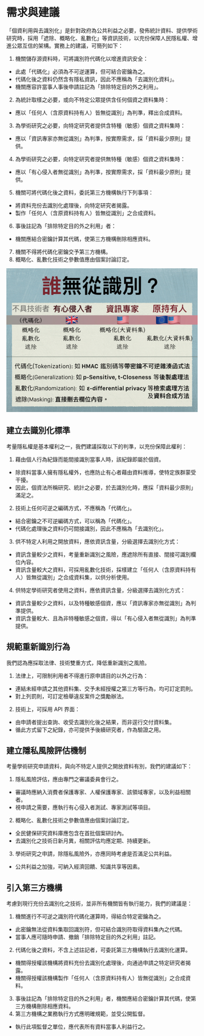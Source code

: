 # 需求與建議

「個資利用與去識別化」是針對政府為公共利益之必要，發佈統計資料、提供學術研究時，採用「遮除、概略化、亂數化」等資訊技術，以充份保障人民隱私權、增進公眾互信的架構。實務上的建議，可簡列如下：

1. 機關儲存源資料時，可將識別符代碼化以增進資訊安全：
  * 此處「代碼化」必須為不可逆運算，但可結合密鑰為之。
  * 代碼化後之資料仍然含有隱私資訊，因此不應稱為「去識別化資料」。
  * 機關應容許當事人事後申請註記為「排除特定目的外之利用」。
2. 為統計取樣之必要，或向不特定公眾提供含任何個資之資料集時：
  * 應以「任何人（含原資料持有人）皆無從識別」為判準，釋出合成資料。
3. 為學術研究之必要，向特定研究者提供含特種（敏感）個資之資料集時：
  * 應以「資訊專家亦無從識別」為判準，按實際需求，採「資料最少原則」提供。
4. 為學術研究之必要，向特定研究者提供無特種（敏感）個資之資料集時：
  * 應以「有心侵入者無從識別」為判準，按實際需求，採「資料最少原則」提供。
5. 機關可將代碼化後之資料，委託第三方機構執行下列事項：
  * 將資料充份去識別化處理後，向特定研究者揭露。
  * 製作「任何人（含原資料持有人）皆無從識別」之合成資料。
6. 事後註記為「排除特定目的外之利用」者：
  * 機關應結合密鑰計算其代碼，使第三方機構刪除相應資料。
7. 機關不得將代碼化密鑰交予第三方機構。
8. 概略化、亂數化技術之參數值應由個案討論訂定。

![2015/07/11 現行技術一覽](techniques.jpg)

## 建立去識別化標準

考量隱私權是基本權利之一，我們建議採取以下的判準，以充份保障此權利：

1. 藉由個人行為紀錄而能間接識別當事人時，該紀錄即屬於個資。
  * 除資料當事人擁有隱私權外，也應防止有心者藉由資料推導，使特定族群蒙受干擾。
  * 因此，個資法所稱研究、統計之必要，於去識別化時，應採「資料最少原則」滿足之。
2. 技術上任何可逆之編碼方式，不應稱為「代碼化」。
  * 結合密鑰之不可逆編碼方式，可以稱為「代碼化」。
  * 代碼化處理後之資料仍可間接識別，因此不應稱為「去識別化」。
3. 供不特定人利用之開放資料，應依資訊含量，分級選擇去識別化方式：
  * 資訊含量較少之資料，考量重新識別之風險，應遮除所有直接、間接可識別欄位內容。
  * 資訊含量較大之資料，可採用亂數化技術，採樣建立「任何人（含原資料持有人）皆無從識別」之合成資料集，以供分析使用。
4. 供特定學術研究者使用之資料，應依資訊含量，分級選擇去識別化方式：
  * 資訊含量較少之資料，以及特種敏感個資，應以「資訊專家亦無從識別」為判準提供。
  * 資訊含量較大、且為非特種敏感之個資，得以「有心侵入者無從識別」為判準提供。

## 規範重新識別行為

我們認為應採取法律、技術雙重方式，降低重新識別之風險。

1. 法律上，可限制利用者不得進行原申請目的以外之行為：
  * 連結未經申請之其他資料集、交予未經授權之第三方等行為，均可訂定罰則。
  * 對上列罰則，可訂定檢舉違反案件之獎勵辦法。
2. 技術上，可採用 API 界面：
  * 由申請者提出查詢、收受去識別化後之結果，而非逕行交付資料集。
  * 循此方式留下之紀錄，亦可提供予後續研究者，作為驗證之用。

## 建立隱私風險評估機制

考量學術研究申請資料，與向不特定人提供之開放資料有別，我們的建議如下：

1. 隱私風險評估，應由專門之審議委員會行之。
  * 審議時應納入消費者保護專家、人權保護專家、該領域專家，以及利益相關者。
  * 視申請之需要，應執行有心侵入者測試、專家測試等項目。
2. 概略化、亂數化技術之參數值應由個案討論訂定。
  * 全民健保研究資料庫應包含在首批個案研討內。
  * 去識別化之技術日新月異，相關評估均應定期、持續更新。
3. 學術研究之申請，除隱私風險外，亦應同時考慮是否滿足公共利益。
  * 公共利益之加強，可納入經濟回饋、知識共享等因素。

## 引入第三方機構

考慮到現行充份去識別化之技術，並非所有機關皆有執行能力，我們的建議是：

1. 機關進行不可逆之識別符代碼化運算時，得結合特定密鑰為之。
  * 此密鑰無法從資料集取回識別符，但可結合識別符取得資料集內之代碼。
  * 當事人應可隨時申請、撤銷「排除特定目的外之利用」註記。
2. 代碼化後之資料，不含上述註記者，可委託第三方機構執行去識別化運算。
  * 機關得授權該機構將資料充份去識別化處理後，向通過申請之特定研究者揭露。
  * 機關得授權該機構製作「任何人（含原資料持有人）皆無從識別」之合成資料。
3. 事後註記為「排除特定目的外之利用」者，機關應結合密鑰計算其代碼，使第三方機構刪除相應資料。
4. 第三方機構之業務執行方式應明確規範，並受公開監督。
  * 執行此項監督之單位，應代表所有資料當事人利益行之。

